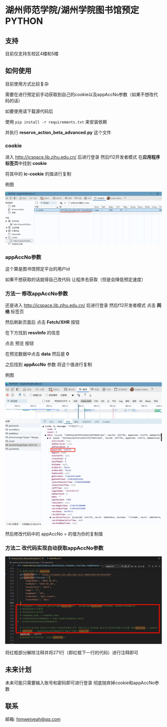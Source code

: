 # 湖州师范学院/湖州学院图书馆预定PYTHON
## 支持

目前仅支持东校区4楼和5楼

## 如何使用

目前使用方式比较复杂

需要在进行预定前手动获取到自己的cookie以及appAccNo参数（如果不想改代码的话）

如要使用请下载源代码后

使用 `pip install -r requirements.txt` 来安装依赖

并执行 **reserve_action_beta_advanced.py** 这个文件

### cookie

进入 http://icspace.lib.zjhu.edu.cn/ 后进行登录 然后f12开发者模式 在**应用程序标签页**中找到 **cookie** 

将其中的 **ic-cookie** 的值进行复制

例图

![image-20250221103053546](README.assets/image-20250221103053546.jpg)



### appAccNo参数

这个算是图书馆预定平台的用户id

如果不想获取的话就得自己改代码 让程序去获取（但是会降低预定速度）

### 方法一 修改appAccNo参数

还是进入 http://icspace.lib.zjhu.edu.cn/ 后进行登录 然后f12开发者模式 点击 **网络** 标签页

然后刷新页面后 点击 **Fetch/XHR** 按钮

在下方找到 **resvInfo** 的信息

点击 预览 按钮

在预览数据中点击 **data** 然后是 **0**

之后找到 **appAccNo** 参数 将这个值进行复制

例图

![image-20250221104108358](README.assets/image-20250221104108358.jpg)

然后修改代码中的  appAccNo =  的值为你的复制值

### 方法二 改代码实现自动获取appAccNo参数

![image-20250221103420708](README.assets/image-20250221103420708.jpg)

将红框部分解除注释并将271行（即红框下一行的代码）进行注释即可

## 未来计划

未来可能只需要输入账号和密码即可进行登录 彻底抛弃掉cookie和appAccNo参数

## 联系

邮箱: himweiyeah@qq.com
